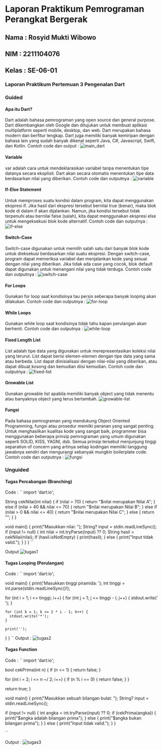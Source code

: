 # Laporan Praktikum Pemrograman Perangkat Bergerak 

## Nama : Rosyid Mukti Wibowo
## NIM : 2211104076 
## Kelas : SE-06-01 

### Laporan Praktikum Pertemuan 3 Pengenalan Dart

### Guided
#### Apa itu Dart?
Dart adalah bahasa pemrograman yang open source dan general purpose. Dart dikembangkan oleh Google dan ditujukan untuk membuat aplikasi multiplatform seperti mobile, desktop, dan web. Dart merupakan bahasa modern dan berfitur lengkap. Dart juga memiliki banyak kemiripan dengan bahasa lain yang sudah banyak dikenal seperti Java, C#, Javascript, Swift, dan Kotlin. Contoh code dan output :
![main_dart](https://github.com/user-attachments/assets/cd739eab-e1e7-443d-8074-c4053bfa1e84)

#### Variable
var adalah cara untuk mendeklarasikan variabel tanpa menentukan tipe datanya secara eksplisit. Dart akan secara otomatis menentukan tipe data berdasarkan nilai yang diberikan. Contoh code dan outputnya : 
![variable](https://github.com/user-attachments/assets/5c63d2d2-09d7-4c27-866c-89ea68e3d4a4)

#### If-Else Statement
Untuk memproses suatu kondisi dalam program, kita dapat menggunakan ekspresi if. Jika hasil dari ekspresi tersebut bernilai true (benar), maka blok kode di dalam if akan dijalankan. Namun, jika kondisi tersebut tidak terpenuhi atau bernilai false (salah), kita dapat menggunakan ekspresi else untuk mengeksekusi blok kode alternatif. Contoh code dan outputnya :
![if-else](https://github.com/user-attachments/assets/45361813-6e33-4e57-a345-3156a801b6e8)

#### Switch-Case
Switch-case digunakan untuk memilih salah satu dari banyak blok kode untuk dieksekusi berdasarkan nilai suatu ekspresi. Dengan switch-case, program dapat memeriksa variabel dan menjalankan kode yang sesuai dengan nilai yang diberikan. Jika tidak ada case yang cocok, blok default dapat digunakan untuk menangani nilai yang tidak terduga. Contoh code dan outputnya :
![switch-case](https://github.com/user-attachments/assets/cb1ef43d-641a-439a-b7e3-d1b2b7fe0481)

#### For Loops
Gunakan for loop saat kondisinya tau persis seberapa banyak looping akan dilakukan. Contoh code dan outputnya :
![for-loop](https://github.com/user-attachments/assets/048cf242-5a17-4b41-acfd-56af48fbe90e)

#### While Loops
Gunakan while loop saat kondisinya tidak tahu kapan perulangan akan berhenti. Contoh code dan outputnya :
![while-loop](https://github.com/user-attachments/assets/74c9fa8c-3198-402c-9cb8-827eb2a8d0f3)

#### Fixed Length List
List adalah tipe data yang digunakan untuk merepresentasikan koleksi nilai yang terurut. List dapat berisi elemen-elemen dengan tipe data yang sama atau berbeda. List dapat diinisialisasi dengan nilai-nilai yang diberikan, atau dapat dibuat kosong dan kemudian diisi kemudian. Contoh code dan outputnya :
![fixed-list](https://github.com/user-attachments/assets/7f3c5f79-fd6d-4c97-8577-b84612762c07)

#### Growable List
Gunakan growable list apabila memiliki banyak object yang tidak menentu atau banyaknya object yang terus bertambah.
![growable-list](https://github.com/user-attachments/assets/ebec6957-9e45-4566-a7a5-1f1609991a87)

#### Fungsi
Pada bahasa pemrograman yang mendukung Object Oriented Programming, fungsi atau prosedur memilki peranan yang sangat penting. Untuk menghasilkan kualitas kode yang sangat baik, programmer bisa menggunakan beberapa prinsip pemrograman yang umum digunakan seperti SOLID, KISS, YAGNI, dsb. Semua prinsip tersebut menjunjung tinggi separation of concern yang artinya setiap kodingan memiliki tanggung jawabnya sendiri dan mengurangi sebanyak mungkin boilerplate code. Contoh code dan outputnya :
![fungsi](https://github.com/user-attachments/assets/ecfe2bbf-46c4-4979-a72b-628943ed74c5)


### Unguided

#### Tugas Percabangan (Branching)
Code : 
``
import 'dart:io'; 

String cekNilai(int nilai) {
  if (nilai > 70) {
    return "$nilai merupakan Nilai A";
  } else if (nilai > 40 && nilai <= 70) {
    return "$nilai merupakan Nilai B";
  } else if (nilai > 0 && nilai <= 40) {
    return "$nilai merupakan Nilai C";
  } else {
    return ""; 
  }
}

void main() {
  print("Masukkan nilai: ");
  String? input = stdin.readLineSync(); 
  if (input != null) {
    int nilai = int.tryParse(input) ?? 0; 
    String hasil = cekNilai(nilai); 
    if (hasil.isNotEmpty) {
      print(hasil); 
    } else {
      print("Input tidak valid."); 
    }
  }
}
``

Output
![tugas1](https://github.com/user-attachments/assets/82e54187-43c1-4a37-a527-e1d8fc30c368)

#### Tugas Looping (Perulangan)
Code :
``
import 'dart:io';

void main() {
  print('Masukkan tinggi piramida: ');
  int tinggi = int.parse(stdin.readLineSync()!);

  for (int i = 1; i <= tinggi; i++) {
    for (int j = 1; j <= tinggi - i; j++) {
      stdout.write(' ');
    }

    for (int k = 1; k <= 2 * i - 1; k++) {
      stdout.write('*');
    }

    print(''); 
  }
}
``
Output :
![tugas2](https://github.com/user-attachments/assets/32fe9a59-0eb4-4e8a-8bfb-194ffdca9062)

#### Tugas Function
Code : 
``
import 'dart:io'; 


bool cekPrima(int n) {
  if (n <= 1) {
    return false; 
  }
  
  for (int i = 2; i <= n ~/ 2; i++) {
    if (n % i == 0) {
      return false; 
    }
  }
  
  return true; 
}

void main() {
  print("Masukkan sebuah bilangan bulat: ");
  String? input = stdin.readLineSync();
  
  if (input != null) {
    int angka = int.tryParse(input) ?? 0;
    if (cekPrima(angka)) {
      print("$angka adalah bilangan prima");
    } else {
      print("$angka bukan bilangan prima");
    }
  } else {
    print("Input tidak valid.");
  }
}

``

Output : 
![tugas3](https://github.com/user-attachments/assets/ecba20b9-299d-46c0-9575-c4c1203d6a01)